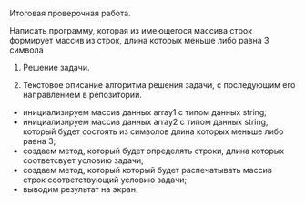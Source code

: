 Итоговая проверочная работа.

Написать программу, которая из имеющегося массива строк формирует 
массив из строк, длина которых меньше либо равна 3 символа


1. Решение задачи.

2. Текстовое описание алгоритма решения задачи, с последующим его направлением в репозиторий.

- инициализируем массив данных array1 с типом данных string;
- инициализируем массив данных array2 с типом данных string, который будет состоять из символов длина которых меньше либо равна 3;
- создаем метод, который будет определять строки, длина которых соответсвует условию задачи;
- создаем метод, который который будет распечатывать массив строк соответствующий условию задачи;
- выводим результат на экран.